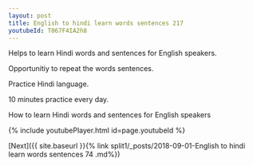 ```yaml
---
layout: post
title: English to hindi learn words sentences 217 
youtubeId: T067F4IA2h8
---
```

 
 
Helps to learn Hindi words and sentences for English speakers.

Opportunitiy to repeat the words sentences. 

Practice Hindi language. 
 
10 minutes practice every day. 
 
How to learn Hindi words and sentences for English speakers 
 
{% include youtubePlayer.html id=page.youtubeId %}
 
 
[Next]({{ site.baseurl }}{% link  split1/_posts/2018-09-01-English to hindi learn words sentences 74 .md%})
 
